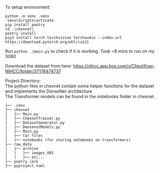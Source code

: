 To setup environment:

```
python -m venv .venv
.venv\Scripts\activate
pip install poetry
cd .\chexnet\ 
poetry install
pip3 install torch torchvision torchaudio --index-url https://download.pytorch.org/whl/cu121
```

Run `python .\main.py` to check if it is working. Took ~8 mins to run on my 3060

Download the dataset from here: https://nihcc.app.box.com/v/ChestXray-NIHCC/folder/37178474737

Project Directory:  
The python files in chexnet contain some helper functions for the dataset and implements the DenseNet architecture  
The Transformer models can be found in the notebooks folder in chexnet.
```
├── .venv
├── chexnet
|   ├── Main.py
|   ├── ChexnetTrainer.py
|   ├── DatasetGenerator.py
|   ├── DensenetModels.py
|   ├── Main.py
|   ├── tar files
|   ├── notebooks (for storing notebooks on transformers)
├── raw_data
|   ├── archive
|   |   ├── images_001
|   |   ├── etc...
├── poetry.lock
├── pyproject.toml
```